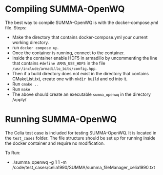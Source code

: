 # Compiling SUMMA-OpenWQ
The best way to compile SUMMA-OpenWQ is with the docker-compose.yml file.
Steps:
 - Make the directory that contains docker-compose.yml your current working directory.
 - run `docker compose up`.
 - Once the container is running, connect to the container.
 - Inside the container enable HDF5 in armadillo by uncommenting the line that contains `#define ARMA_USE_HDF5` in the file `/usr/include/armadillo_bits/config.hpp`.
 - Then if a build directory does not exist in the directory that contains CMakeList.txt, create one with `mkdir build` and cd into it.
 - Run `cmake ..`
 - Run `make`
 - The above should create an executable `summa_openwq` in the directory /apply/

# Running SUMMA-OpenWQ
The Celia test case is included for testing SUMMA-OpenWQ. It is located in the `test_cases` folder. The file structure should be set up for running inside the docker container and require no modification.

To Run:
 - ./summa_openwq -g 1 1 -m /code/test_cases/celia1990/SUMMA/summa_fileManager_celia1990.txt





